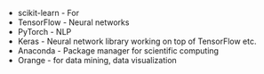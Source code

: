 
* scikit-learn - For 
* TensorFlow - Neural networks
* PyTorch - NLP
* Keras - Neural network library working on top of TensorFlow etc.
* Anaconda - Package manager for scientific computing
* Orange - for data mining, data visualization



